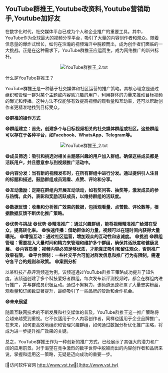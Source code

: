 ## **YouTube群推王,Youtube改资料,Youtube营销助手,Youtube加好友**

在数字化时代，社交媒体平台已成为个人和企业推广的重要工具。其中，YouTube作为全球最大的视频分享平台，吸引了大量的内容创作者和观众。随着信息量的爆炸式增长，如何在浩瀚的视频海洋中脱颖而出，成为创作者们面临的一大挑战。正是在这种需求下，YouTube群推王应运而生，成为网络推广的新兴标杆。

 <center><img src="https://vst.tw/MP4/tuiguang/png/6.png" alt="YouTube群推王_2.txt"></center>

什么是YouTube群推王？

YouTube群推王是一种基于社交媒体和社区运营的推广策略。其核心理念是通过组织和管理一群对某个主题或内容感兴趣的用户，利用群体的力量来推动目标视频的曝光和传播。这种方法不仅能够有效提高视频的观看量和互动率，还可以帮助创作者更精准地找到目标受众。

**😄群推的操作方式**

**😄群组建立：首先，创建多个与目标视频相关的社交媒体群组或社区。这些群组可以存在于各种平台，如Facebook、WhatsApp、Telegram等。**

 <center><img src="https://vst.tw/MP4/tuiguang/png/6.png" alt="YouTube群推王_2.txt"></center>

**😄成员筛选：吸引和挑选对相关主题感兴趣的用户加入群组。确保这些成员都是活跃用户，并且愿意参与到视频推广活动中。**

**😄内容分发：当有新的视频发布时，在所有群组中进行分发。通过提供引人注目的标题和描述，鼓励群组成员观看、点赞、评论和分享。**

**😄互动激励：定期在群组内开展互动活动，如有奖问答、抽奖等，激发成员的参与热情。此外，表彰和奖励活跃成员，以维持群组的活跃度。**

**😄数据反馈：收集和分析推广效果的数据，包括观看量、点赞数、评论数等，根据数据反馈不断优化推广策略。**

**😄优势与挑战**
**😄优势**
**😄精准推广：通过兴趣群组，能将视频精准推广给潜在受众，提高转化率。**
**😄快速传播：借助群体的力量，视频可以在短时间内获得大量曝光。**
**😄增强互动：通过社区运营，增加观众的互动性和忠诚度。**
**😄挑战**
**😄群组管理：需要投入大量时间和精力来管理和维护多个群组，确保其活跃度和健康发展。**
**😄内容质量：视频内容必须足够优质，才能真正吸引和留住观众，否则推广效果有限。**
**😄平台限制：一些社交平台可能对群发信息和推广行为有限制，需遵守各平台的规则和政策。**
**😄案例分析**

以某科技产品评测频道为例，该频道通过YouTube群推王策略成功提升了知名度。该频道创建了多个科技爱好者群组，每次发布新评测视频时，都会在群组内进行推广，并与群成员积极互动。通过不懈努力，该频道迅速积累了大量忠实粉丝，观看量和订阅数显著提升，最终吸引了一些品牌的赞助和合作机会。

**😄未来展望**

随着互联网技术的不断发展和社交媒体的普及，YouTube群推王这一推广策略将会越来越受到重视。它不仅适用于个人内容创作者，同样也适用于企业品牌推广。在未来，如何更高效地组织和管理兴趣群组，如何通过数据分析优化推广策略，将成为进一步提升推广效果的关键。

总之，YouTube群推王作为一种创新的推广方式，已经展示了其强大的潜力和广阔的应用前景。对于渴望在竞争激烈的数字世界中脱颖而出的内容创作者和品牌来说，掌握和运用这一策略，无疑是迈向成功的重要一步。


[👻访问软件官网 http://www.vst.tw👻](http://www.vst.tw)
